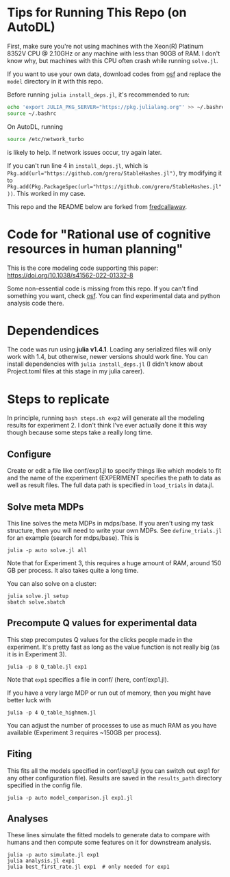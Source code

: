 # Tips for Running This Repo (on AutoDL)
First, make sure you're not using machines with the Xeon(R) Platinum 8352V CPU @ 2.10GHz or any machine with less than 90GB of RAM. I don't know why, but machines with this CPU often crash while running `solve.jl`.

If you want to use your own data, download codes from [osf](https://osf.io/rqxja) and replace the `model` directory in it with this repo.

Before running `julia install_deps.jl`, it's recommended to run:
```bash
echo 'export JULIA_PKG_SERVER="https://pkg.julialang.org"' >> ~/.bashrc
source ~/.bashrc
```
On AutoDL, running 
```bash
source /etc/network_turbo
```
is likely to help. If network issues occur, try again later.

If you can't run line 4 in `install_deps.jl`, which is `Pkg.add(url="https://github.com/grero/StableHashes.jl")`, 
try modifying it to  `Pkg.add(Pkg.PackageSpec(url="https://github.com/grero/StableHashes.jl"))`. This worked in my case.


This repo and the README below are forked from [fredcallaway](https://github.com/fredcallaway/optimal-planning-algorithms).

# Code for "Rational use of cognitive resources in human planning"

This is the core modeling code supporting this paper: https://doi.org/10.1038/s41562-022-01332-8

Some non-essential code is missing from this repo. If you can't find something you want, check [osf](https://osf.io/rqxja). You can find experimental data and python analysis code there.

# Dependendices

The code was run using **julia v1.4.1**. Loading any serialized files will only work with 1.4, but otherwise, newer versions should work fine. You can install dependencies with `julia install_deps.jl` (I didn't know about Project.toml files at this stage in my julia career).

# Steps to replicate

In principle, running `bash steps.sh exp2` will generate all the modeling results for experiment 2. I don't think I've ever actually done it this way though because some steps take a really long time.

## Configure

Create or edit a file like conf/exp1.jl to specify things like which models to fit and the name of the experiment (EXPERIMENT specifies the path to data as well as result files. The full data path is specified in `load_trials` in data.jl.

## Solve meta MDPs

This line solves the meta MDPs in mdps/base. If you aren't using my task structure, then you will need to write your own MDPs. See `define_trials.jl` for an example (search for mdps/base). This is 
```
julia -p auto solve.jl all
```
Note that for Experiment 3, this requires a huge amount of RAM, around 150 GB per process. It also takes quite a long time.

You can also solve on a cluster:
```
julia solve.jl setup
sbatch solve.sbatch
```

## Precompute Q values for experimental data

This step precomputes Q values for the clicks people made in the experiment. It's pretty fast as long as the value function is not really big (as it is in Experiment 3).

```
julia -p 8 Q_table.jl exp1
```

Note that `exp1` specifies a file in conf/ (here, conf/exp1.jl).

If you have a very large MDP or run out of memory, then you might have better luck with 
```
julia -p 4 Q_table_highmem.jl 
```

You can adjust the number of processes to use as much RAM as you have available (Experiment 3 requires ~150GB per process).

## Fiting

This fits all the models specified in conf/exp1.jl (you can switch out exp1 for any other configuration file). Results are saved in the `results_path` directory specified in the config file.

```
julia -p auto model_comparison.jl exp1.jl
```


## Analyses

These lines simulate the fitted models to generate data to compare with humans and then compute some features on it for downstream analysis.

```
julia -p auto simulate.jl exp1
julia analysis.jl exp1
julia best_first_rate.jl exp1  # only needed for exp1
```
